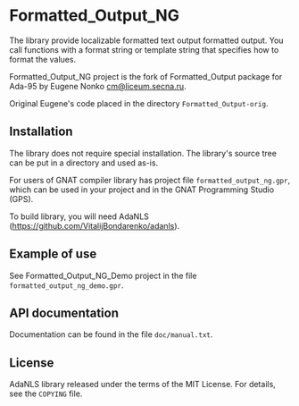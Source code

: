 Formatted_Output_NG
===================
The library provide localizable formatted text output formatted output. You call
functions with a format string or template string that specifies how to format
the values.

Formatted_Output_NG project is the fork of Formatted_Output package for Ada-95
by Eugene Nonko <cm@liceum.secna.ru>.

Original Eugene's code placed in the directory `Formatted_Output-orig`.

Installation
------------
The library does not require special installation. The library's source tree
can be put in a directory and used as-is.

For users of GNAT compiler library has project file `formatted_output_ng.gpr`,
which can be used in your project and in the GNAT Programming Studio (GPS).

To build library, you will need AdaNLS (https://github.com/VitalijBondarenko/adanls).

Example of use
--------------
See Formatted_Output_NG_Demo project in the file `formatted_output_ng_demo.gpr`.

API documentation
-----------------
Documentation can be found in the file `doc/manual.txt`.

License
-------
AdaNLS library released under the terms of the MIT License.
For details, see the `COPYING` file.
